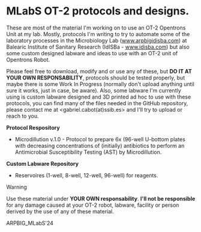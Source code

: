 # MLabS OT-2 protocols and designs.

These are most of the material I'm working on to use an OT-2 Opentrons Unit at my lab. Mostly, protocols I'm writing to try to automate some of the laboratory processes in the Microbiology Lab (www.arpbigidisba.com) at Balearic Institute of Sanitary Research (IdISBa - www.idisba.com) but also some custom designed labware and ideas to use with an OT-2 unit of Opentrons Robot.

Please feel free to download, modify and or use any of these, but <b>DO IT AT YOUR OWN RESPONSABILITY</b>, protocols should be tested properly, but maybe there is some Work In Progress (normally don't upload anything until sure it works, just in case, be aware). Also, some labware I'm currently using is custom labware designed and 3D printed ad hoc to use with these protocols, you can find many of the files needed in the GitHub repository, please contact me at <gabriel.cabot(at)ssib.es> and I'll try to upload or reach to you.




**__Protocol Respository__**

- Microdillution v.1.0 - Protocol to prepare 6x (96-well U-bottom plates with decreasing concentrations of (initially) antibiotics to perform an Antimicrobial Susceptibility Testing (AST) by Microdillution.

**__Custom Labware Repository__**

- Reservoires (1-well, 8-well, 12-well, 96-well) for reagents.

> [!WARNING]
> Use these material under **YOUR OWN responsability**. **I'll not be responsible** for any damage caused at your OT-2 robot, labware, facility or person derived by the use of any of these material.

ARPBIG_MLabS'24
